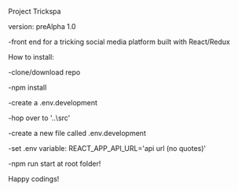 Project Trickspa

version: preAlpha 1.0

-front end for a tricking social media platform built with React/Redux

How to install:

-clone/download repo

-npm install

-create a .env.development

-hop over to '..\src'

-create a new file called .env.development

-set .env variable:
REACT_APP_API_URL='api url (no quotes)'

-npm run start at root folder!

Happy codings!